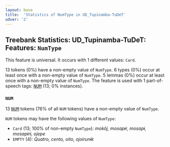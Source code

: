 ```yaml
---
layout: base
title:  'Statistics of NumType in UD_Tupinamba-TuDeT'
udver: '2'
---
```


## Treebank Statistics: UD_Tupinamba-TuDeT: Features: `NumType`

This feature is universal.
It occurs with 1 different values: `Card`.

13 tokens (0%) have a non-empty value of `NumType`.
6 types (0%) occur at least once with a non-empty value of `NumType`.
5 lemmas (0%) occur at least once with a non-empty value of `NumType`.
The feature is used with 1 part-of-speech tags: <tt><a href="tpn_tudet-pos-NUM.html">NUM</a></tt> (13; 0% instances).

### `NUM`

13 <tt><a href="tpn_tudet-pos-NUM.html">NUM</a></tt> tokens (76% of all `NUM` tokens) have a non-empty value of `NumType`.

`NUM` tokens may have the following values of `NumType`:

* `Card` (13; 100% of non-empty `NumType`): <em>mokõj, mosapɨr, mosapɨ, mosapɨrɨ, ojepe</em>
* `EMPTY` (4): <em>Quatro, cento, oito, ojoirunɨk</em>

